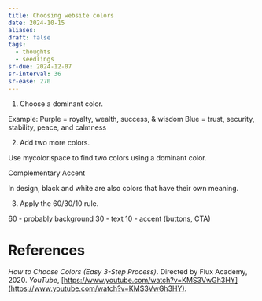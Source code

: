 ```yaml
---
title: Choosing website colors
date: 2024-10-15
aliases: 
draft: false
tags:
  - thoughts
  - seedlings
sr-due: 2024-12-07
sr-interval: 36
sr-ease: 270
---
```

1. Choose a dominant color.

Example:
Purple = royalty, wealth, success, & wisdom
Blue =  trust, security, stability, peace, and calmness

2. Add two more colors.

Use mycolor.space to find two colors using a dominant color.

Complementary
Accent

In design, black and white are also colors that have their own meaning.

3. Apply the 60/30/10 rule.

60 - probably background
30 - text
10 - accent (buttons, CTA)
# References

_How to Choose Colors (Easy 3-Step Process)_. Directed by Flux Academy, 2020. _YouTube_, [https://www.youtube.com/watch?v=KMS3VwGh3HY](https://www.youtube.com/watch?v=KMS3VwGh3HY).